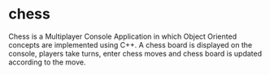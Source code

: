 # chess
Chess is a Multiplayer Console Application in which Object Oriented concepts are implemented using C++. A chess board is displayed on the console, players take turns, enter chess moves and chess board is updated according to the move.
